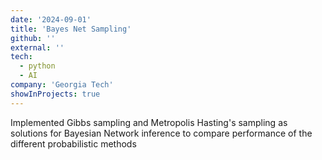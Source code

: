 ```yaml
---
date: '2024-09-01'
title: 'Bayes Net Sampling'
github: ''
external: ''
tech:
  - python
  - AI
company: 'Georgia Tech'
showInProjects: true
---
```


Implemented Gibbs sampling and Metropolis Hasting's sampling as solutions for Bayesian Network inference to compare performance of the different probabilistic methods
